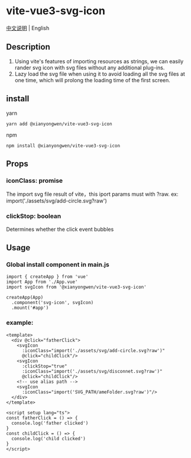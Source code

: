 # vite-vue3-svg-icon
[中文说明](https://github.com/xianyongwen/vite-vue3-svg-icon/blob/master/README-zh.md) | English

## Description
1. Using vite's features of importing resources as strings, we can easily rander svg icon with svg files without any additional plug-ins.
2. Lazy load the svg file when using it to avoid loading all the svg files at one time, which will prolong the loading time of the first screen.

## install
yarn
```
yarn add @xianyongwen/vite-vue3-svg-icon
```
npm
```
npm install @xianyongwen/vite-vue3-svg-icon
```
## Props
### iconClass: promise
The import svg file result of vite，this iport params must with ?raw. ex: import('./assets/svg/add-circle.svg?raw')
### clickStop: boolean  
Determines whether the click event bubbles
## Usage
### Global install component in main.js
```
import { createApp } from 'vue'
import App from './App.vue'
import svgIcon from '@xianyongwen/vite-vue3-svg-icon'

createApp(App)
  .component('svg-icon', svgIcon)
  .mount('#app')
```
### example:
```
<template>
  <div @click="fatherClick">
    <svgIcon
      :iconClass="import('./assets/svg/add-circle.svg?raw')"
      @click="childClick"/>
    <svgIcon
      :clickStop="true"
      :iconClass="import('./assets/svg/disconnet.svg?raw')"
      @click="childClick"/>
    <!-- use alias path -->
    <svgIcon
      :iconClass="import('SVG_PATH/ameFolder.svg?raw')"/>
  </div>
</template>

<script setup lang="ts">
const fatherClick = () => {
  console.log('father clicked')
}
const childClick = () => {
  console.log('child clicked')
}
</script>
```